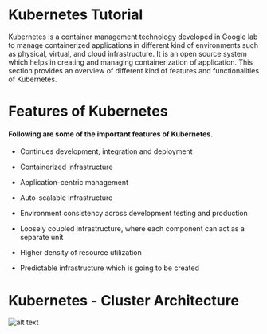 # Kubernetes Tutorial

Kubernetes is a container management technology developed in Google lab to manage containerized applications in different kind of environments such as physical, virtual, and cloud infrastructure. It is an open source system which helps in creating and managing containerization of application. This section provides an overview of different kind of features and functionalities of Kubernetes.

# Features of Kubernetes

#### Following are some of the important features of Kubernetes.

* Continues development, integration and deployment

* Containerized infrastructure

* Application-centric management

* Auto-scalable infrastructure

* Environment consistency across development testing and production

* Loosely coupled infrastructure, where each component can act as a separate unit

* Higher density of resource utilization

* Predictable infrastructure which is going to be created

# Kubernetes - Cluster Architecture

![alt text](https://github.com/pddeshmukh/Kubernetes/blob/master/kubernetes-architecture.png?raw=true)
